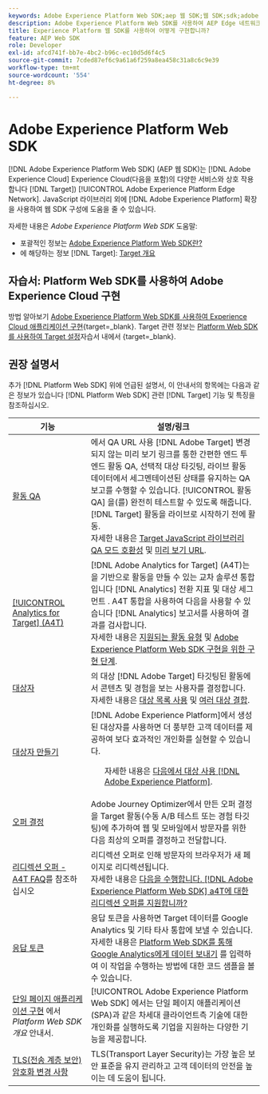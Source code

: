 ```yaml
---
keywords: Adobe Experience Platform Web SDK;aep 웹 SDK;웹 SDK;sdk;adobe experience cloud;platform edge 네트워크;adobe experience platform edge 네트워크;edge 네트워크;aep edge 네트워크
description: Adobe Experience Platform Web SDK를 사용하여 AEP Edge 네트워크를 통해 Adobe Experience Cloud의 다양한 서비스와 상호 작용하는 방법을 알아봅니다.
title: Experience Platform 웹 SDK를 사용하여 어떻게 구현합니까?
feature: AEP Web SDK
role: Developer
exl-id: afcd741f-bb7e-4bc2-b96c-ec10d5d6f4c5
source-git-commit: 7cded87ef6c9a61a6f259a8ea458c31a8c6c9e39
workflow-type: tm+mt
source-wordcount: '554'
ht-degree: 8%

---
```


# Adobe Experience Platform Web SDK

[!DNL Adobe Experience Platform Web SDK] (AEP 웹 SDK)는 [!DNL Adobe Experience Cloud] Experience Cloud(다음을 포함)의 다양한 서비스와 상호 작용합니다 [!DNL Target]) [!UICONTROL Adobe Experience Platform Edge Network]. JavaScript 라이브러리 외에 [!DNL Adobe Experience Platform] 확장을 사용하여 웹 SDK 구성에 도움을 줄 수 있습니다.

자세한 내용은 *Adobe Experience Platform Web SDK* 도움말:

* 포괄적인 정보는 [Adobe Experience Platform Web SDK란?](https://experienceleague.adobe.com/docs/experience-platform/edge/home.html)
* 에 해당하는 정보 [!DNL Target]: [Target 개요](https://experienceleague.adobe.com/docs/experience-platform/edge/personalization/adobe-target/target-overview.html)

## 자습서: Platform Web SDK를 사용하여 Adobe Experience Cloud 구현

방법 알아보기 [Adobe Experience Platform Web SDK를 사용하여 Experience Cloud 애플리케이션 구현](https://experienceleague.adobe.com/docs/platform-learn/implement-web-sdk/overview.html){target=_blank}. Target 관련 정보는 [Platform Web SDK를 사용하여 Target 설정](https://experienceleague.adobe.com/docs/platform-learn/implement-web-sdk/applications-setup/setup-target.html)자습서 내에서 {target=_blank}.

## 권장 설명서

추가 [!DNL Platform Web SDK] 위에 언급된 설명서, 이 안내서의 항목에는 다음과 같은 정보가 있습니다 [!DNL Platform Web SDK] 관련 [!DNL Target] 기능 및 특징을 참조하십시오.

| 기능 | 설명/링크 |
| --- | --- |
| [활동 QA](/help/c-activities/c-activity-qa/activity-qa.md) | 에서 QA URL 사용 [!DNL Adobe Target] 변경되지 않는 미리 보기 링크를 통한 간편한 엔드 투 엔드 활동 QA, 선택적 대상 타깃팅, 라이브 활동 데이터에서 세그멘테이션된 상태를 유지하는 QA 보고를 수행할 수 있습니다. [!UICONTROL 활동 QA] 을(를) 완전히 테스트할 수 있도록 해줍니다. [!DNL Target] 활동을 라이브로 시작하기 전에 활동.<br>자세한 내용은 [Target JavaScript 라이브러리 QA 모드 호환성](/help/c-activities/c-activity-qa/activity-qa.md#compatibility) 및 [미리 보기 URL](/help/c-activities/c-activity-qa/activity-qa.md#preview). |
| [[!UICONTROL Analytics for Target] (A4T)](/help/c-integrating-target-with-mac/a4t/a4t.md) | [!DNL Adobe Analytics for Target] (A4T)는 을 기반으로 활동을 만들 수 있는 교차 솔루션 통합입니다 [!DNL Analytics] 전환 지표 및 대상 세그먼트 . A4T 통합을 사용하여 다음을 사용할 수 있습니다 [!DNL Analytics] 보고서를 사용하여 결과를 검사합니다.<br>자세한 내용은 [지원되는 활동 유형](/help/c-integrating-target-with-mac/a4t/a4t.md#section_F487896214BF4803AF78C552EF1669AA) 및 [Adobe Experience Platform Web SDK 구현을 위한 구현 단계](/help/c-integrating-target-with-mac/a4t/a4timplementation.md#platform). |
| [대상자](/help/c-target/target.md) | 의 대상 [!DNL Adobe Target] 타깃팅된 활동에서 콘텐츠 및 경험을 보는 사용자를 결정합니다.<br>자세한 내용은 [대상 목록 사용](/help/c-target/c-audiences/audiences.md#use-list) 및 [여러 대상 결합](/help/c-target/combining-multiple-audiences.md). |
| [대상자 만들기](/help/c-target/c-audiences/audiences.md) | [!DNL Adobe Experience Platform]에서 생성된 대상자를 사용하면 더 풍부한 고객 데이터를 제공하여 보다 효과적인 개인화를 실현할 수 있습니다.<ul>자세한 내용은 [다음에서 대상 사용 [!DNL Adobe Experience Platform]](/help/c-target/c-audiences/audiences.md#aep). |
| [오퍼 결정](/help/c-integrating-target-with-mac/ajo/offer-decision.md) | Adobe Journey Optimizer에서 만든 오퍼 결정을 Target 활동(수동 A/B 테스트 또는 경험 타깃팅)에 추가하여 웹 및 모바일에서 방문자를 위한 다음 최상의 오퍼를 결정하고 전달합니다. |
| [리디렉션 오퍼 - A4T FAQ](/help/c-integrating-target-with-mac/a4t/r-a4t-faq/a4t-faq-redirect-offers.md)를 참조하십시오 | 리디렉션 오퍼로 인해 방문자의 브라우저가 새 페이지로 리디렉션됩니다.<br>자세한 내용은 [다음을 수행합니다. [!DNL Adobe Experience Platform Web SDK] a4T에 대한 리디렉션 오퍼를 지원합니까?](/help/c-integrating-target-with-mac/a4t/r-a4t-faq/a4t-faq-redirect-offers.md#platform) |
| [응답 토큰](/help/administrating-target/response-tokens.md) | 응답 토큰을 사용하면 Target 데이터를 Google Analytics 및 기타 타사 통합에 보낼 수 있습니다.<br>자세한 내용은 [Platform Web SDK를 통해 Google Analytics에게 데이터 보내기](/help/administrating-target/response-tokens.md#platform-web-sdk) 를 입력하여 이 작업을 수행하는 방법에 대한 코드 샘플을 볼 수 있습니다. |
| [단일 페이지 애플리케이션 구현](https://experienceleague.adobe.com/docs/experience-platform/edge/personalization/adobe-target/spa-implementation.html?lang=en) 에서 *Platform Web SDK 개요* 안내서. | [!UICONTROL Adobe Experience Platform Web SDK] 에서는 단일 페이지 애플리케이션(SPA)과 같은 차세대 클라이언트측 기술에 대한 개인화를 실행하도록 기업을 지원하는 다양한 기능을 제공합니다. |
| [TLS(전송 계층 보안) 암호화 변경 사항](/help/c-implementing-target/c-considerations-before-you-implement-target/tls-transport-layer-security-encryption.md) | TLS(Transport Layer Security)는 가장 높은 보안 표준을 유지 관리하고 고객 데이터의 안전을 높이는 데 도움이 됩니다. |
